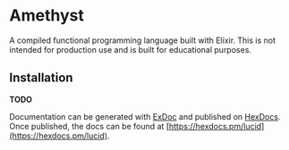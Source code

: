# Amethyst

A compiled functional programming language built with Elixir. This is not intended
for production use and is built for educational purposes.

## Installation

**TODO**

Documentation can be generated with [ExDoc](https://github.com/elixir-lang/ex_doc)
and published on [HexDocs](https://hexdocs.pm). Once published, the docs can
be found at [https://hexdocs.pm/lucid](https://hexdocs.pm/lucid).
